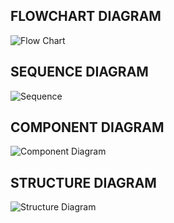 FLOWCHART DIAGRAM
-----------------------------------------------------------------------------------------------------------------------------------------------------------------------------------
![Flow Chart](https://user-images.githubusercontent.com/98872937/156614145-8d93a376-0569-4b12-a0c4-548060f2c917.jpg)

SEQUENCE DIAGRAM
-----------------------------------------------------------------------------------------------------------------------------------------------------------------------------------
![Sequence](https://user-images.githubusercontent.com/98872937/153473273-c6796a46-b036-4468-971f-95b48dce87c0.jpeg)

COMPONENT DIAGRAM
-----------------------------------------------------------------------------------------------------------------------------------------------------------------------------------
![Component Diagram](https://user-images.githubusercontent.com/98872937/156582035-9e68efa9-7c68-45b8-a268-f48d10cd1566.jpg)

STRUCTURE DIAGRAM
-----------------------------------------------------------------------------------------------------------------------------------------------------------------------------------
![Structure Diagram](https://user-images.githubusercontent.com/98872937/156578499-75320acf-e713-47c1-a45d-1398039a8cc8.jpg)

